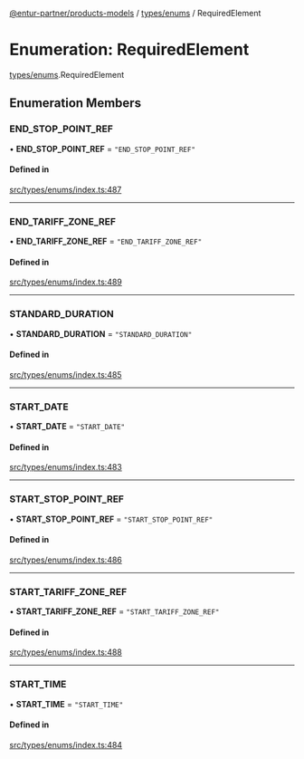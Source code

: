 [@entur-partner/products-models](../README.md) / [types/enums](../modules/types_enums.md) / RequiredElement

# Enumeration: RequiredElement

[types/enums](../modules/types_enums.md).RequiredElement

## Enumeration Members

### END\_STOP\_POINT\_REF

• **END\_STOP\_POINT\_REF** = ``"END_STOP_POINT_REF"``

#### Defined in

[src/types/enums/index.ts:487](https://github.com/entur/products-models/blob/main/src/types/enums/index.ts#L487)

___

### END\_TARIFF\_ZONE\_REF

• **END\_TARIFF\_ZONE\_REF** = ``"END_TARIFF_ZONE_REF"``

#### Defined in

[src/types/enums/index.ts:489](https://github.com/entur/products-models/blob/main/src/types/enums/index.ts#L489)

___

### STANDARD\_DURATION

• **STANDARD\_DURATION** = ``"STANDARD_DURATION"``

#### Defined in

[src/types/enums/index.ts:485](https://github.com/entur/products-models/blob/main/src/types/enums/index.ts#L485)

___

### START\_DATE

• **START\_DATE** = ``"START_DATE"``

#### Defined in

[src/types/enums/index.ts:483](https://github.com/entur/products-models/blob/main/src/types/enums/index.ts#L483)

___

### START\_STOP\_POINT\_REF

• **START\_STOP\_POINT\_REF** = ``"START_STOP_POINT_REF"``

#### Defined in

[src/types/enums/index.ts:486](https://github.com/entur/products-models/blob/main/src/types/enums/index.ts#L486)

___

### START\_TARIFF\_ZONE\_REF

• **START\_TARIFF\_ZONE\_REF** = ``"START_TARIFF_ZONE_REF"``

#### Defined in

[src/types/enums/index.ts:488](https://github.com/entur/products-models/blob/main/src/types/enums/index.ts#L488)

___

### START\_TIME

• **START\_TIME** = ``"START_TIME"``

#### Defined in

[src/types/enums/index.ts:484](https://github.com/entur/products-models/blob/main/src/types/enums/index.ts#L484)
